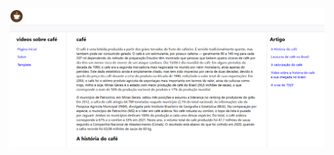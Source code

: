 

<img src= "https://github.com/leonardosantos10/Project-wikipedia/blob/main/imagens-2/img-desktop1.png?raw=true"/>
<br>
<img src= ""/>
<br>
<img src= ""/>
<br>
<img src= ""/>
<br>
